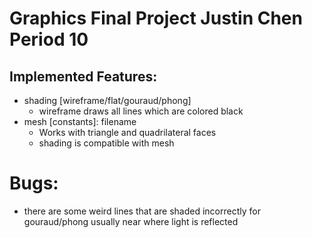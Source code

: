 # Graphics Final Project Justin Chen Period 10

## Implemented Features:
  - shading [wireframe/flat/gouraud/phong]
    * wireframe draws all lines which are colored black
  - mesh [constants]: filename
    * Works with triangle and quadrilateral faces
    * shading is compatible with mesh

# Bugs:
  - there are some weird lines that are shaded incorrectly for gouraud/phong
    usually near where light is reflected
